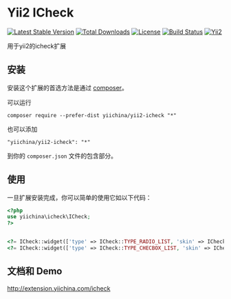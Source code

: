 Yii2 ICheck
==========

[![Latest Stable Version](https://poser.pugx.org/yiichina/yii2-icheck/v/stable.png)](https://packagist.org/packages/yiichina/yii2-icheck)
[![Total Downloads](https://poser.pugx.org/yiichina/yii2-icheck/downloads.png)](https://packagist.org/packages/yiichina/yii2-icheck)
[![License](https://poser.pugx.org/yiichina/yii2-icheck/license)](https://packagist.org/packages/yiichina/yii2-icheck)
[![Build Status](https://img.shields.io/travis/yiichina/yii2-icheck.svg)](http://travis-ci.org/yiichina/yii2-icheck)
[![Yii2](https://img.shields.io/badge/Powered_by-Yii_Framework-green.svg?style=flat)](http://www.yiiframework.com/)

用于yii2的icheck扩展

安装
----

安装这个扩展的首选方法是通过 [composer](http://getcomposer.org/download/)。

可以运行

```
composer require --prefer-dist yiichina/yii2-icheck "*"
```

也可以添加

```
"yiichina/yii2-icheck": "*"
```

到你的 `composer.json` 文件的包含部分。


使用
-----

一旦扩展安装完成，你可以简单的使用它如以下代码：

```php
<?php
use yiichina\icheck\ICheck;
?>


<?= ICheck::widget(['type' => ICheck::TYPE_RADIO_LIST, 'skin' => ICheck::SKIN_MIMIMAL, 'color' => ICheck::COLOR_GREEN, 'model' => $model, 'attribute' => $attribute, 'items' => $items]) ?>
<?= ICheck::widget(['type' => ICheck::TYPE_CHECBOX_LIST, 'skin' => ICheck::SKIN_MIMIMAL, 'color' => ICheck::COLOR_GREEN, 'model' => $model, 'attribute' => $attribute, 'items' => $items]) ?>
```

文档和 Demo
----------

http://extension.yiichina.com/icheck
